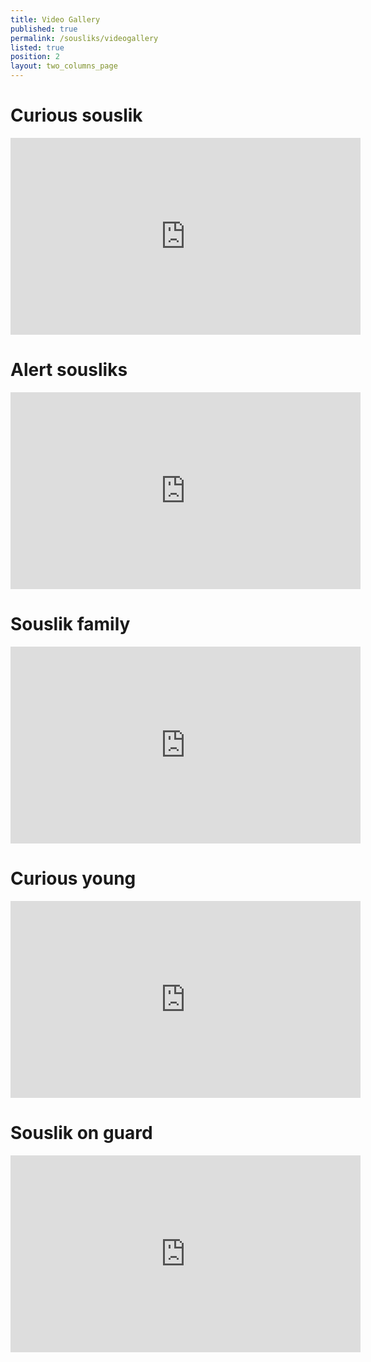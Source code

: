 ```yaml
---
title: Video Gallery
published: true
permalink: /sousliks/videogallery
listed: true
position: 2
layout: two_columns_page
---
```

# Curious souslik

<iframe width="560" height="315" src="https://www.youtube.com/embed/zYKQmikBEGE" frameborder="0" allowfullscreen=""></iframe>

# Alert sousliks

<iframe width="560" height="315" src="https://www.youtube.com/embed/Fm3C0OKYDAU" frameborder="0" allowfullscreen=""></iframe>

# Souslik family

<iframe width="560" height="315" src="https://www.youtube.com/embed/jNiOwtURiTE" frameborder="0" allowfullscreen=""></iframe>

# Curious young

<iframe width="560" height="315" src="https://www.youtube.com/embed/PX39WGY9UOI" frameborder="0" allowfullscreen=""></iframe>

# Souslik on guard

<iframe width="560" height="315" src="https://www.youtube.com/embed/6ArjGfFTbAo" frameborder="0" allowfullscreen=""></iframe>
